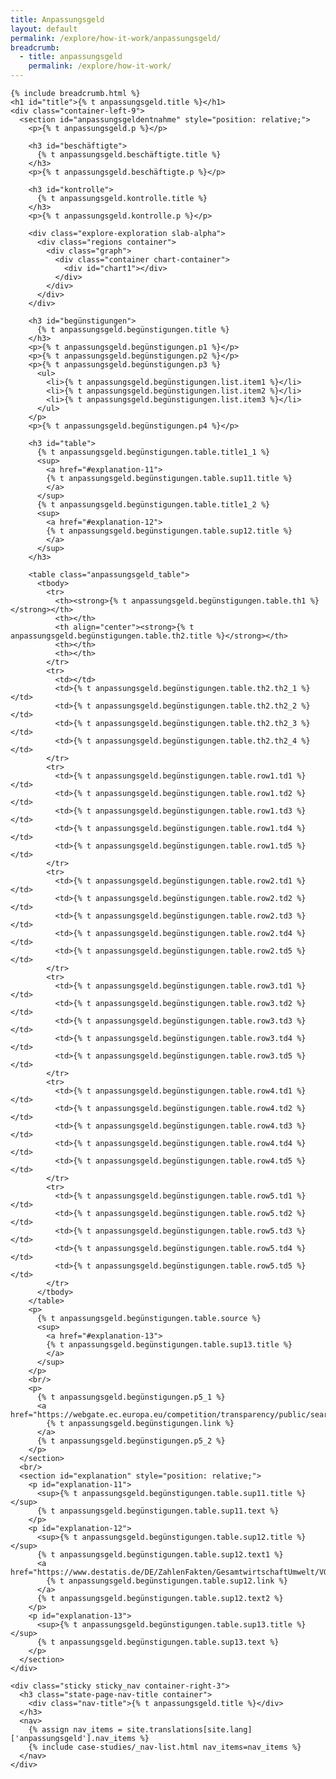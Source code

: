 ```yaml
---
title: Anpassungsgeld
layout: default
permalink: /explore/how-it-work/anpassungsgeld/
breadcrumb:
  - title: anpassungsgeld
    permalink: /explore/how-it-work/
---
```


<main class="container-page-wrapper layout-state-pages">
  <section class="container" style="position: relative;">

    {% include breadcrumb.html %}
    <h1 id="title">{% t anpassungsgeld.title %}</h1>
    <div class="container-left-9">
      <section id="anpassungsgeldentnahme" style="position: relative;">
        <p>{% t anpassungsgeld.p %}</p>

        <h3 id="beschäftigte">
          {% t anpassungsgeld.beschäftigte.title %}
        </h3>
        <p>{% t anpassungsgeld.beschäftigte.p %}</p>

        <h3 id="kontrolle">
          {% t anpassungsgeld.kontrolle.title %}
        </h3>
        <p>{% t anpassungsgeld.kontrolle.p %}</p>

        <div class="explore-exploration slab-alpha">
          <div class="regions container">
            <div class="graph">
              <div class="container chart-container">
                <div id="chart1"></div>
              </div>
            </div>
          </div>
        </div>

        <h3 id="begünstigungen">
          {% t anpassungsgeld.begünstigungen.title %}
        </h3>
        <p>{% t anpassungsgeld.begünstigungen.p1 %}</p>
        <p>{% t anpassungsgeld.begünstigungen.p2 %}</p>
        <p>{% t anpassungsgeld.begünstigungen.p3 %}
          <ul>
            <li>{% t anpassungsgeld.begünstigungen.list.item1 %}</li>
            <li>{% t anpassungsgeld.begünstigungen.list.item2 %}</li>
            <li>{% t anpassungsgeld.begünstigungen.list.item3 %}</li>
          </ul>
        </p>
        <p>{% t anpassungsgeld.begünstigungen.p4 %}</p>

        <h3 id="table">
          {% t anpassungsgeld.begünstigungen.table.title1_1 %}
          <sup>
            <a href="#explanation-11">
            {% t anpassungsgeld.begünstigungen.table.sup11.title %}
            </a>
          </sup>
          {% t anpassungsgeld.begünstigungen.table.title1_2 %}
          <sup>
            <a href="#explanation-12">
            {% t anpassungsgeld.begünstigungen.table.sup12.title %}
            </a>
          </sup>
        </h3>

        <table class="anpassungsgeld_table">
          <tbody>
            <tr>
              <th><strong>{% t anpassungsgeld.begünstigungen.table.th1 %}</strong></th>
              <th></th>
              <th align="center"><strong>{% t anpassungsgeld.begünstigungen.table.th2.title %}</strong></th>
              <th></th>
              <th></th>
            </tr>
            <tr>
              <td></td>
              <td>{% t anpassungsgeld.begünstigungen.table.th2.th2_1 %}</td>
              <td>{% t anpassungsgeld.begünstigungen.table.th2.th2_2 %}</td>
              <td>{% t anpassungsgeld.begünstigungen.table.th2.th2_3 %}</td>
              <td>{% t anpassungsgeld.begünstigungen.table.th2.th2_4 %}</td>
            </tr>
            <tr>
              <td>{% t anpassungsgeld.begünstigungen.table.row1.td1 %}</td>
              <td>{% t anpassungsgeld.begünstigungen.table.row1.td2 %}</td>
              <td>{% t anpassungsgeld.begünstigungen.table.row1.td3 %}</td>
              <td>{% t anpassungsgeld.begünstigungen.table.row1.td4 %}</td>
              <td>{% t anpassungsgeld.begünstigungen.table.row1.td5 %}</td>
            </tr>
            <tr>
              <td>{% t anpassungsgeld.begünstigungen.table.row2.td1 %}</td>
              <td>{% t anpassungsgeld.begünstigungen.table.row2.td2 %}</td>
              <td>{% t anpassungsgeld.begünstigungen.table.row2.td3 %}</td>
              <td>{% t anpassungsgeld.begünstigungen.table.row2.td4 %}</td>
              <td>{% t anpassungsgeld.begünstigungen.table.row2.td5 %}</td>
            </tr>
            <tr>
              <td>{% t anpassungsgeld.begünstigungen.table.row3.td1 %}</td>
              <td>{% t anpassungsgeld.begünstigungen.table.row3.td2 %}</td>
              <td>{% t anpassungsgeld.begünstigungen.table.row3.td3 %}</td>
              <td>{% t anpassungsgeld.begünstigungen.table.row3.td4 %}</td>
              <td>{% t anpassungsgeld.begünstigungen.table.row3.td5 %}</td>
            </tr>
            <tr>
              <td>{% t anpassungsgeld.begünstigungen.table.row4.td1 %}</td>
              <td>{% t anpassungsgeld.begünstigungen.table.row4.td2 %}</td>
              <td>{% t anpassungsgeld.begünstigungen.table.row4.td3 %}</td>
              <td>{% t anpassungsgeld.begünstigungen.table.row4.td4 %}</td>
              <td>{% t anpassungsgeld.begünstigungen.table.row4.td5 %}</td>
            </tr>
            <tr>
              <td>{% t anpassungsgeld.begünstigungen.table.row5.td1 %}</td>
              <td>{% t anpassungsgeld.begünstigungen.table.row5.td2 %}</td>
              <td>{% t anpassungsgeld.begünstigungen.table.row5.td3 %}</td>
              <td>{% t anpassungsgeld.begünstigungen.table.row5.td4 %}</td>
              <td>{% t anpassungsgeld.begünstigungen.table.row5.td5 %}</td>
            </tr>
          </tbody>
        </table>
        <p>
          {% t anpassungsgeld.begünstigungen.table.source %}
          <sup>
            <a href="#explanation-13">
            {% t anpassungsgeld.begünstigungen.table.sup13.title %}
            </a>
          </sup>
        </p>
        <br/>
        <p>
          {% t anpassungsgeld.begünstigungen.p5_1 %}
          <a href="https://webgate.ec.europa.eu/competition/transparency/public/search/home">
            {% t anpassungsgeld.begünstigungen.link %}
          </a>
          {% t anpassungsgeld.begünstigungen.p5_2 %}
        </p>
      </section>
      <br/>
      <section id="explanation" style="position: relative;">
        <p id="explanation-11">
          <sup>{% t anpassungsgeld.begünstigungen.table.sup11.title %}</sup>
          {% t anpassungsgeld.begünstigungen.table.sup11.text %}
        </p>
        <p id="explanation-12">
          <sup>{% t anpassungsgeld.begünstigungen.table.sup12.title %}</sup>
          {% t anpassungsgeld.begünstigungen.table.sup12.text1 %}
          <a href="https://www.destatis.de/DE/ZahlenFakten/GesamtwirtschaftUmwelt/VGR/Inlandsprodukt/Tabellen/BWSBereichen.html">
            {% t anpassungsgeld.begünstigungen.table.sup12.link %}
          </a>
          {% t anpassungsgeld.begünstigungen.table.sup12.text2 %}
        </p>
        <p id="explanation-13">
          <sup>{% t anpassungsgeld.begünstigungen.table.sup13.title %}</sup>
          {% t anpassungsgeld.begünstigungen.table.sup13.text %}
        </p>
      </section>
    </div>

    <div class="sticky sticky_nav container-right-3">
      <h3 class="state-page-nav-title container">
        <div class="nav-title">{% t anpassungsgeld.title %}</div>
      </h3>
      <nav>
        {% assign nav_items = site.translations[site.lang]['anpassungsgeld'].nav_items %}
        {% include case-studies/_nav-list.html nav_items=nav_items %}
      </nav>
    </div>
  </section>
</main>

<script src="https://ajax.googleapis.com/ajax/libs/jquery/1.12.4/jquery.min.js"></script>
<script type="text/javascript" src="//cdn.jsdelivr.net/jquery.slick/1.6.0/slick.min.js"></script>
<script type="text/javascript" src="{{ site.baseurl_root }}/js/lib/static.min.js" charset="utf-8"></script>
<script type="text/javascript" src="https://cdnjs.cloudflare.com/ajax/libs/jqPlot/1.0.8/jquery.jqplot.min.js"></script>
<link rel="stylesheet" type="text/css" href="https://cdnjs.cloudflare.com/ajax/libs/jqPlot/1.0.8/jquery.jqplot.min.css"/>
<script type="text/javascript" src="https://cdnjs.cloudflare.com/ajax/libs/jqPlot/1.0.8/plugins/jqplot.barRenderer.min.js"></script>
<script type="text/javascript" src="https://cdnjs.cloudflare.com/ajax/libs/jqPlot/1.0.8/plugins/jqplot.pieRenderer.min.js"></script>
<script type="text/javascript" src="https://cdnjs.cloudflare.com/ajax/libs/jqPlot/1.0.8/plugins/jqplot.categoryAxisRenderer.min.js"></script>
<script type="text/javascript" src="https://cdnjs.cloudflare.com/ajax/libs/jqPlot/1.0.8/plugins/jqplot.pointLabels.min.js"></script>

<script type="text/javascript" src="{{ site.baseurl_root }}/js/pages/barGraph.js" charset="utf-8"></script>
<script type="text/javascript" src="{{ site.baseurl_root }}/js/lib/explore.min.js" charset="utf-8"></script>
